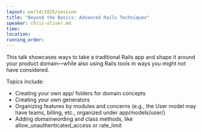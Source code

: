 ```yaml
---
layout: world/2025/session
title: "Beyond the Basics: Advanced Rails Techniques"
speaker: chris-oliver.md
time:
location:
running_order:
---
```


This talk showcases ways to take a traditional Rails app and shape it around your product domain—while also using Rails tools in ways you might not have considered.

Topics include:
- Creating your own app/ folders for domain concepts
- Creating your own generators
- Organizing features by modules and concerns (e.g., the User model may have teams, billing, etc., organized under app/models/user/)
- Adding domainwording and class methods, like allow_unauthenticated_access or rate_limit
